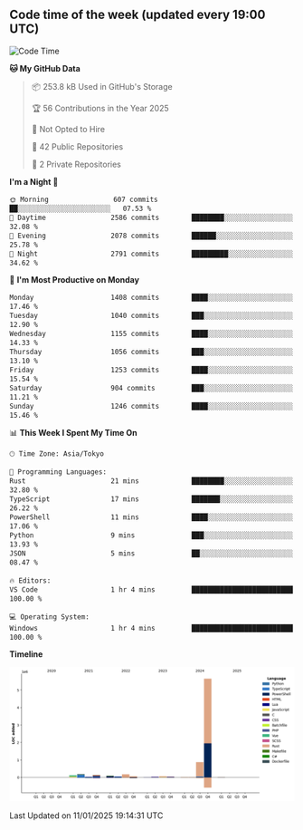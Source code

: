 ## Code time of the week (updated every 19:00 UTC)

<!--START_SECTION:waka-->
![Code Time](http://img.shields.io/badge/Code%20Time-4%2C136%20hrs%2036%20mins-blue)

**🐱 My GitHub Data** 

> 📦 253.8 kB Used in GitHub's Storage 
 > 
> 🏆 56 Contributions in the Year 2025
 > 
> 🚫 Not Opted to Hire
 > 
> 📜 42 Public Repositories 
 > 
> 🔑 2 Private Repositories 
 > 
**I'm a Night 🦉** 

```text
🌞 Morning                607 commits         ██░░░░░░░░░░░░░░░░░░░░░░░   07.53 % 
🌆 Daytime                2586 commits        ████████░░░░░░░░░░░░░░░░░   32.08 % 
🌃 Evening                2078 commits        ██████░░░░░░░░░░░░░░░░░░░   25.78 % 
🌙 Night                  2791 commits        █████████░░░░░░░░░░░░░░░░   34.62 % 
```
📅 **I'm Most Productive on Monday** 

```text
Monday                   1408 commits        ████░░░░░░░░░░░░░░░░░░░░░   17.46 % 
Tuesday                  1040 commits        ███░░░░░░░░░░░░░░░░░░░░░░   12.90 % 
Wednesday                1155 commits        ████░░░░░░░░░░░░░░░░░░░░░   14.33 % 
Thursday                 1056 commits        ███░░░░░░░░░░░░░░░░░░░░░░   13.10 % 
Friday                   1253 commits        ████░░░░░░░░░░░░░░░░░░░░░   15.54 % 
Saturday                 904 commits         ███░░░░░░░░░░░░░░░░░░░░░░   11.21 % 
Sunday                   1246 commits        ████░░░░░░░░░░░░░░░░░░░░░   15.46 % 
```


📊 **This Week I Spent My Time On** 

```text
🕑︎ Time Zone: Asia/Tokyo

💬 Programming Languages: 
Rust                     21 mins             ████████░░░░░░░░░░░░░░░░░   32.80 % 
TypeScript               17 mins             ███████░░░░░░░░░░░░░░░░░░   26.22 % 
PowerShell               11 mins             ████░░░░░░░░░░░░░░░░░░░░░   17.06 % 
Python                   9 mins              ███░░░░░░░░░░░░░░░░░░░░░░   13.93 % 
JSON                     5 mins              ██░░░░░░░░░░░░░░░░░░░░░░░   08.47 % 

🔥 Editors: 
VS Code                  1 hr 4 mins         █████████████████████████   100.00 % 

💻 Operating System: 
Windows                  1 hr 4 mins         █████████████████████████   100.00 % 
```

**Timeline**

![Lines of Code chart](https://raw.githubusercontent.com/SARDONYX-sard/SARDONYX-sard/main/assets/bar_graph.png)


 Last Updated on 11/01/2025 19:14:31 UTC
<!--END_SECTION:waka-->
